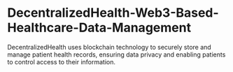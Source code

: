 # DecentralizedHealth-Web3-Based-Healthcare-Data-Management
DecentralizedHealth uses blockchain technology to securely store and manage patient health records, ensuring data privacy and enabling patients to control access to their information.

